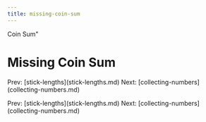 ```yaml
---
title: missing-coin-sum
---
```


Coin Sum\"

# Missing Coin Sum

Prev: \[stick-lengths](stick-lengths.md) Next:
\[collecting-numbers](collecting-numbers.md)

Prev: \[stick-lengths](stick-lengths.md) Next:
\[collecting-numbers](collecting-numbers.md)
